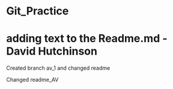 # Git_Practice


# adding text to the Readme.md  -  David Hutchinson

Created branch av_1 and changed readme

Changed readme_AV

